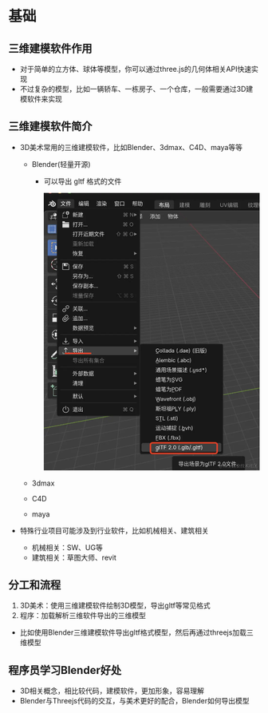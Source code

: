 # 基础

## 三维建模软件作用

+ 对于简单的立方体、球体等模型，你可以通过three.js的几何体相关API快速实现
+ 不过复杂的模型，比如一辆轿车、一栋房子、一个仓库，一般需要通过3D建模软件来实现

## 三维建模软件简介

+ 3D美术常用的三维建模软件，比如Blender、3dmax、C4D、maya等等

  + Blender(轻量开源)

    + 可以导出 gltf 格式的文件

      ![alt text](images/导出gltf格式的文件.png)

  + 3dmax
  + C4D
  + maya

+ 特殊行业项目可能涉及到行业软件，比如机械相关、建筑相关

  + 机械相关：SW、UG等
  + 建筑相关：草图大师、revit

## 分工和流程

1. 3D美术：使用三维建模软件绘制3D模型，导出gltf等常见格式
2. 程序：加载解析三维软件导出的三维模型

+ 比如使用Blender三维建模软件导出gltf格式模型，然后再通过threejs加载三维模型

## 程序员学习Blender好处

+ 3D相关概念，相比较代码，建模软件，更加形象，容易理解
+ Blender与Threejs代码的交互，与美术更好的配合，Blender如何导出模型
